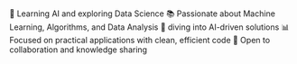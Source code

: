 
🌟 Learning AI and exploring Data Science
📚 Passionate about Machine Learning, Algorithms, and Data Analysis
🚀 diving into AI-driven solutions
📊 Focused on practical applications with clean, efficient code
👥 Open to collaboration and knowledge sharing
<!---
Bharath2805/Bharath2805 is a ✨ special ✨ repository because its `README.md` (this file) appears on your GitHub profile.
You can click the Preview link to take a look at your changes.
--->
